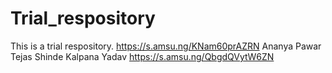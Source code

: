 # Trial_respository
This is a trial respository.
https://s.amsu.ng/KNam60prAZRN
Ananya Pawar
Tejas Shinde
Kalpana Yadav
https://s.amsu.ng/QbgdQVytW6ZN

